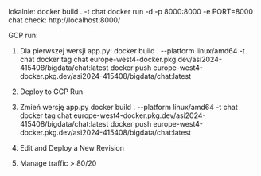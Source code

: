 lokalnie:
docker build . -t chat
docker run -d -p 8000:8000 -e PORT=8000 chat
check: http://localhost:8000/

GCP run:
1. Dla pierwszej wersji app.py:
docker build . --platform linux/amd64 -t chat
docker tag chat europe-west4-docker.pkg.dev/asi2024-415408/bigdata/chat:latest
docker push europe-west4-docker.pkg.dev/asi2024-415408/bigdata/chat:latest

2. Deploy to GCP Run

3. Zmień wersję app.py
docker build . --platform linux/amd64 -t chat
docker tag chat europe-west4-docker.pkg.dev/asi2024-415408/bigdata/chat:latest
docker push europe-west4-docker.pkg.dev/asi2024-415408/bigdata/chat:latest

4. Edit and Deploy a New Revision

5. Manage traffic > 80/20
